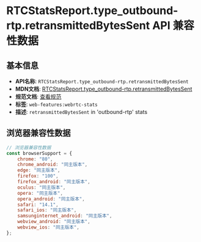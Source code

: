 # RTCStatsReport.type_outbound-rtp.retransmittedBytesSent API 兼容性数据

## 基本信息

- **API名称**: `RTCStatsReport.type_outbound-rtp.retransmittedBytesSent`
- **MDN文档**: [RTCStatsReport.type_outbound-rtp.retransmittedBytesSent](https://developer.mozilla.org/docs/Web/API/RTCOutboundRtpStreamStats/retransmittedBytesSent)
- **规范文档**: [查看规范](https://w3c.github.io/webrtc-stats/#dom-rtcoutboundrtpstreamstats-retransmittedbytessent)
- **标签**: `web-features:webrtc-stats`
- **描述**: `retransmittedBytesSent` in 'outbound-rtp' stats

## 浏览器兼容性数据

```javascript
// 浏览器兼容性数据
const browserSupport = {
    chrome: "80",
    chrome_android: "同主版本",
    edge: "同主版本",
    firefox: "100",
    firefox_android: "同主版本",
    oculus: "同主版本",
    opera: "同主版本",
    opera_android: "同主版本",
    safari: "14.1",
    safari_ios: "同主版本",
    samsunginternet_android: "同主版本",
    webview_android: "同主版本",
    webview_ios: "同主版本",
};

```

